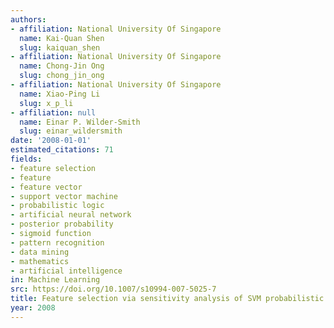 ```yaml
---
authors:
- affiliation: National University Of Singapore
  name: Kai-Quan Shen
  slug: kaiquan_shen
- affiliation: National University Of Singapore
  name: Chong-Jin Ong
  slug: chong_jin_ong
- affiliation: National University Of Singapore
  name: Xiao-Ping Li
  slug: x_p_li
- affiliation: null
  name: Einar P. Wilder-Smith
  slug: einar_wildersmith
date: '2008-01-01'
estimated_citations: 71
fields:
- feature selection
- feature
- feature vector
- support vector machine
- probabilistic logic
- artificial neural network
- posterior probability
- sigmoid function
- pattern recognition
- data mining
- mathematics
- artificial intelligence
in: Machine Learning
src: https://doi.org/10.1007/s10994-007-5025-7
title: Feature selection via sensitivity analysis of SVM probabilistic outputs
year: 2008
---
```

